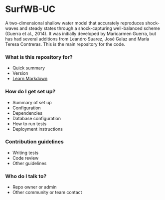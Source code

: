 # SurfWB-UC #

A two-dimensional shallow water model that accurately reproduces shock-waves and steady states through a shock-capturing well-balanced scheme (Guerra et al., 2014). It was initially developed by Maricarmen Guerra, but has had several additions from Leandro Suarez, José Galaz and María Teresa Contreras. This is the main repository for the code.


### What is this repository for? ###

* Quick summary
* Version
* [Learn Markdown](https://bitbucket.org/tutorials/markdowndemo)

### How do I get set up? ###

* Summary of set up
* Configuration
* Dependencies
* Database configuration
* How to run tests
* Deployment instructions

### Contribution guidelines ###

* Writing tests
* Code review
* Other guidelines

### Who do I talk to? ###

* Repo owner or admin
* Other community or team contact